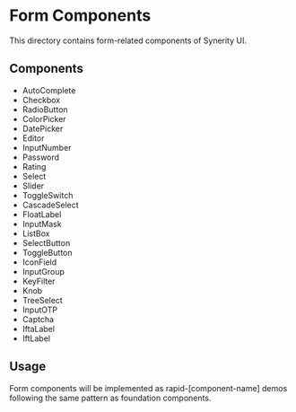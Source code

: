# Form Components

This directory contains form-related components of Synerity UI.

## Components
- AutoComplete
- Checkbox
- RadioButton
- ColorPicker
- DatePicker
- Editor
- InputNumber
- Password
- Rating
- Select
- Slider
- ToggleSwitch
- CascadeSelect
- FloatLabel
- InputMask
- ListBox
- SelectButton
- ToggleButton
- IconField
- InputGroup
- KeyFilter
- Knob
- TreeSelect
- InputOTP
- Captcha
- IftaLabel
- IftLabel

## Usage
Form components will be implemented as rapid-[component-name] demos following the same pattern as foundation components.
